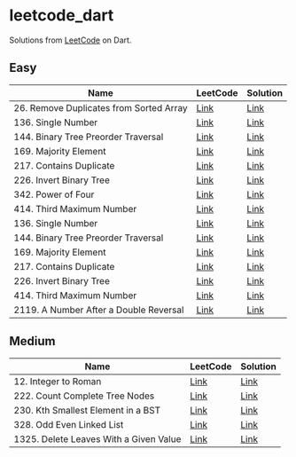 # leetcode_dart

Solutions from [LeetCode](https://leetcode.com) on Dart.

## Easy

| Name                                    | LeetCode                                                                  | Solution                                                    |
|-----------------------------------------|---------------------------------------------------------------------------|-------------------------------------------------------------|
| 26. Remove Duplicates from Sorted Array | [Link](https://leetcode.com/problems/remove-duplicates-from-sorted-array/) | [Link](./lib/easy/remove_duplicates_from_sorted_array.dart) |
| 136. Single Number                      | [Link](https://leetcode.com/problems/single-number/)                       | [Link](./lib/easy/single_number.dart)                       |
| 144. Binary Tree Preorder Traversal     | [Link](https://leetcode.com/problems/binary-tree-preorder-traversal/)      | [Link](./lib/easy/binary_tree_preorder_traversal.dart)      |
| 169. Majority Element                   | [Link](https://leetcode.com/problems/majority-element/)                    | [Link](./lib/easy/majority_element.dart)                    |
| 217. Contains Duplicate                 | [Link](https://leetcode.com/problems/contains-duplicate/)                  | [Link](./lib/easy/contains_duplicate.dart)                  |
| 226. Invert Binary Tree                 | [Link](https://leetcode.com/problems/invert-binary-tree/)                  | [Link](./lib/easy/invert_binary_tree.dart)                  |
| 342. Power of Four                      | [Link](https://leetcode.com/problems/power-of-four/)                       | [Link](./lib/easy/power_of_four.dart)                       |
| 414. Third Maximum Number               | [Link](https://leetcode.com/problems/third-maximum-number/)                | [Link](./lib/easy/third_maximum_number.dart)                |
| 136. Single Number                      | [Link](https://leetcode.com/problems/single-number/)                      | [Link](./lib/easy/single_number.dart)                       |
| 144. Binary Tree Preorder Traversal     | [Link](https://leetcode.com/problems/binary-tree-preorder-traversal/)     | [Link](./lib/easy/binary_tree_preorder_traversal.dart)      |
| 169. Majority Element                   | [Link](https://leetcode.com/problems/majority-element/)                   | [Link](./lib/easy/majority_element.dart)                    |
| 217. Contains Duplicate                 | [Link](https://leetcode.com/problems/contains-duplicate/)                 | [Link](./lib/easy/contains_duplicate.dart)                  |
| 226. Invert Binary Tree                 | [Link](https://leetcode.com/problems/invert-binary-tree/)                 | [Link](./lib/easy/invert_binary_tree.dart)                  |
| 414. Third Maximum Number               | [Link](https://leetcode.com/problems/third-maximum-number/)               | [Link](./lib/easy/third_maximum_number.dart)                |
| 2119. A Number After a Double Reversal| [Link](https://leetcode.com/problems/a-number-after-a-double-reversal/)                | [Link](./lib/easy/third_maximum_number.dart)                |

## Medium

| Name                                   | LeetCode                                                                | Solution                                                   |
|----------------------------------------|-------------------------------------------------------------------------|------------------------------------------------------------|
| 12. Integer to Roman                   | [Link](https://leetcode.com/problems/integer-to-roman/)                 | [Link](./lib/medium/integer_to_roman.dart)                 |
| 222. Count Complete Tree Nodes         | [Link](https://leetcode.com/problems/count-complete-tree-nodes/)        | [Link](./lib/medium/count_complete_tree_nodes.dart)        |
| 230. Kth Smallest Element in a BST     | [Link](https://leetcode.com/problems/kth-smallest-element-in-a-bst/)    | [Link](./lib/medium/kth_smallest_element_in_a_bst.dart)    |
| 328. Odd Even Linked List              | [Link](https://leetcode.com/problems/odd-even-linked-list/)             | [Link](./lib/medium/odd_even_linked_list.dart)             |
| 1325. Delete Leaves With a Given Value | [Link](https://leetcode.com/problems/delete-leaves-with-a-given-value/) | [Link](./lib/medium/delete_leaves_with_a_given_value.dart) |
